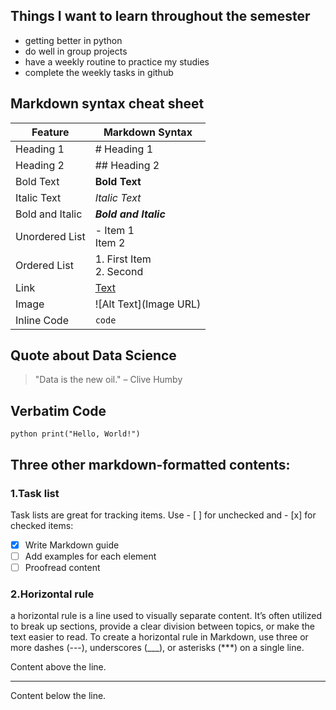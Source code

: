 ## Things I want to learn throughout the semester
- getting better in python
- do well in group projects
- have a weekly routine to practice my studies
- complete the weekly tasks in github

## Markdown syntax cheat sheet 
| Feature | Markdown Syntax |
| --------| ------------- |
| Heading 1 | # Heading 1 |
| Heading 2 | ## Heading 2 |
| Bold Text | **Bold Text** |
| Italic Text | *Italic Text* |
| Bold and Italic | ***Bold and Italic*** |
| Unordered List | - Item 1 <br> Item 2 |
| Ordered List | 1. First Item <br> 2. Second | 
| Link | [Text](URL) | 
| Image | ![Alt Text](Image URL) |
| Inline Code | `code` |

## Quote about Data Science
> "Data is the new oil."
> – Clive Humby

## Verbatim Code 
`python
print("Hello, World!")`

## Three other markdown-formatted contents:
### 1.Task list
Task lists are great for tracking items. Use - [ ] for unchecked and - [x] for checked items:
- [x] Write Markdown guide
- [ ] Add examples for each element
- [ ] Proofread content

### 2.Horizontal rule
a horizontal rule is a line used to visually separate content. It’s often utilized to break up sections, provide a clear division between topics, or make the text easier to read.
To create a horizontal rule in Markdown, use three or more dashes (---), underscores (___), or asterisks (***) on a single line.

Content above the line.

***

Content below the line.


